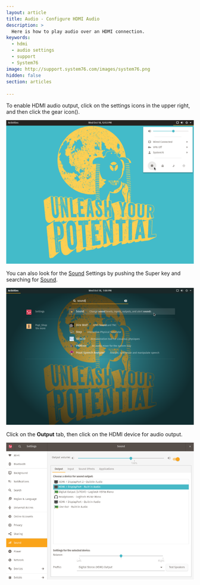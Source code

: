 ```yaml
---
layout: article
title: Audio - Configure HDMI Audio
description: >
  Here is how to play audio over an HDMI connection.
keywords:
  - hdmi
  - audio settings
  - support
  - System76
image: http://support.system76.com/images/system76.png
hidden: false
section: articles

---
```


To enable HDMI audio output, click on the settings icons in the upper right, and then click the gear icon(<i class='fa fa-gear'></i>).

![Sound Menu](/images/hdmi-audio/user-menu.png)

You can also look for the <u>Sound</u> Settings by pushing the Super key <kbd><span class="fl-ubuntu"></span></kbd> and searching for <u>Sound</u>.

![Sound in Dash](/images/hdmi-audio/sound-search.png)

Click on the **Output** tab, then click on the HDMI device for audio output.

![Sound Settings](/images/hdmi-audio/sound-settings-hdmi.png)
